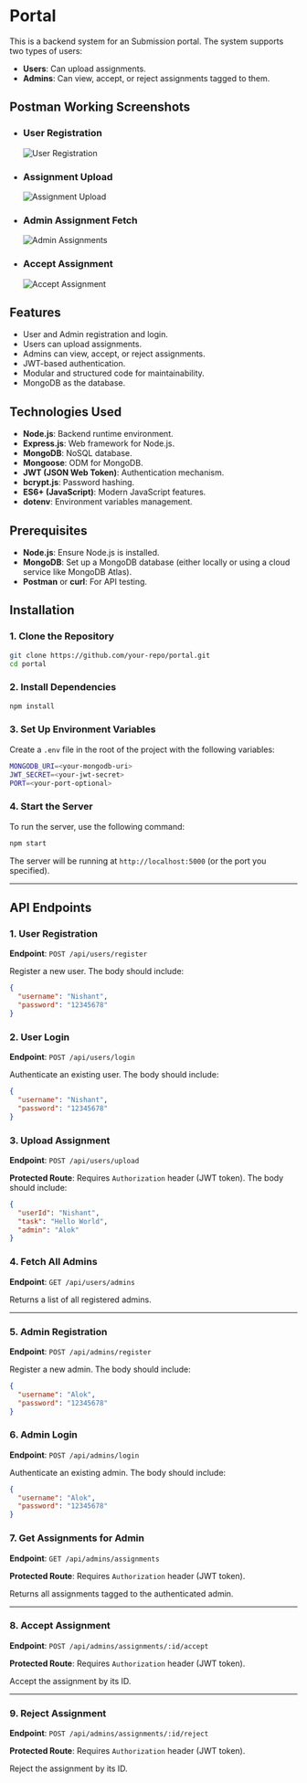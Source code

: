 # Portal

This is a backend system for an Submission portal. The system supports two types of users:

- **Users**: Can upload assignments.
- **Admins**: Can view, accept, or reject assignments tagged to them.

## Postman Working Screenshots

- ### User Registration
  ![User Registration](./screenshots/ss1.png)
- ### Assignment Upload
  ![Assignment Upload](./screenshots/ss2.png)
- ### Admin Assignment Fetch
  ![Admin Assignments](./screenshots/ss3.png)
- ### Accept Assignment
  ![Accept Assignment](./screenshots/ss4.png)

## Features

- User and Admin registration and login.
- Users can upload assignments.
- Admins can view, accept, or reject assignments.
- JWT-based authentication.
- Modular and structured code for maintainability.
- MongoDB as the database.

## Technologies Used

- **Node.js**: Backend runtime environment.
- **Express.js**: Web framework for Node.js.
- **MongoDB**: NoSQL database.
- **Mongoose**: ODM for MongoDB.
- **JWT (JSON Web Token)**: Authentication mechanism.
- **bcrypt.js**: Password hashing.
- **ES6+ (JavaScript)**: Modern JavaScript features.
- **dotenv**: Environment variables management.

## Prerequisites

- **Node.js**: Ensure Node.js is installed.
- **MongoDB**: Set up a MongoDB database (either locally or using a cloud service like MongoDB Atlas).
- **Postman** or **curl**: For API testing.

## Installation

### 1. Clone the Repository

```bash
git clone https://github.com/your-repo/portal.git
cd portal
```

### 2. Install Dependencies

```bash
npm install
```

### 3. Set Up Environment Variables

Create a `.env` file in the root of the project with the following variables:

```bash
MONGODB_URI=<your-mongodb-uri>
JWT_SECRET=<your-jwt-secret>
PORT=<your-port-optional>
```

### 4. Start the Server

To run the server, use the following command:

```bash
npm start
```

The server will be running at `http://localhost:5000` (or the port you specified).

---

## API Endpoints

### 1. User Registration

**Endpoint**: `POST /api/users/register`

Register a new user. The body should include:

```json
{
  "username": "Nishant",
  "password": "12345678"
}
```

### 2. User Login

**Endpoint**: `POST /api/users/login`

Authenticate an existing user. The body should include:

```json
{
  "username": "Nishant",
  "password": "12345678"
}
```

### 3. Upload Assignment

**Endpoint**: `POST /api/users/upload`

**Protected Route**: Requires `Authorization` header (JWT token). The body should include:

```json
{
  "userId": "Nishant",
  "task": "Hello World",
  "admin": "Alok"
}
```

### 4. Fetch All Admins

**Endpoint**: `GET /api/users/admins`

Returns a list of all registered admins.

---

### 5. Admin Registration

**Endpoint**: `POST /api/admins/register`

Register a new admin. The body should include:

```json
{
  "username": "Alok",
  "password": "12345678"
}
```

### 6. Admin Login

**Endpoint**: `POST /api/admins/login`

Authenticate an existing admin. The body should include:

```json
{
  "username": "Alok",
  "password": "12345678"
}
```

### 7. Get Assignments for Admin

**Endpoint**: `GET /api/admins/assignments`

**Protected Route**: Requires `Authorization` header (JWT token).

Returns all assignments tagged to the authenticated admin.

---

### 8. Accept Assignment

**Endpoint**: `POST /api/admins/assignments/:id/accept`

**Protected Route**: Requires `Authorization` header (JWT token).

Accept the assignment by its ID.

---

### 9. Reject Assignment

**Endpoint**: `POST /api/admins/assignments/:id/reject`

**Protected Route**: Requires `Authorization` header (JWT token).

Reject the assignment by its ID.
